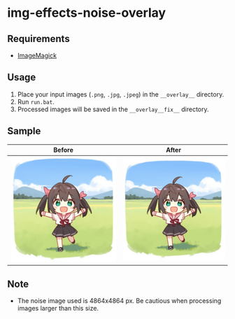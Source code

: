 # img-effects-noise-overlay

## Requirements

- [ImageMagick](https://imagemagick.org/)

## Usage

1. Place your input images (`.png`, `.jpg`, `.jpeg`) in the `__overlay__` directory.
2. Run `run.bat`.
3. Processed images will be saved in the `__overlay__fix__` directory.

## Sample

| Before          | After           |
|------------------|-----------------|
| ![Before](.github/docs/sample.jpg) | ![After](.github/docs/sample_fix.jpg) |

## Note

- The noise image used is 4864x4864 px. Be cautious when processing images larger than this size.
